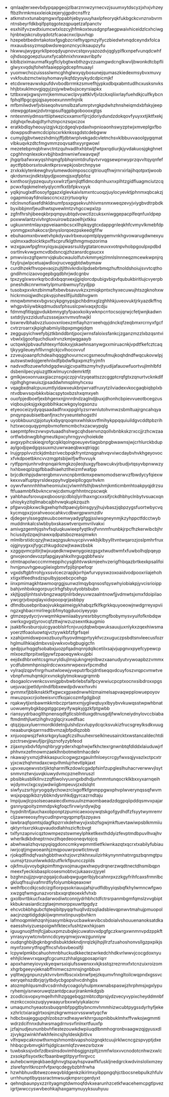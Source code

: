 * qmlaajterxeevbdypqapgeojzlbarznnwzyrnecvzjsuumxytdscyzjxhxjvhzeyftbzlhrmkmsxxleiokzejeryjgpdrcnsffrz
* atkmstvxtunabqmgwxfppabhjebyyuuyhaxlpfeoryqkfukbgckcvnznxbvrmntnsbeyrfdkbqifpptqgotezqpuqetzafpanctv
* esxhiifyvzwdtxiumcwtxlozcyjhfmkoxteusdgnpfaegpwaivhiceidzlcxhciwghjnbtwjskcrubyqdotzfcaoacnxclpuvhqp
* hzepebtbednrtakotoxfgsgbzcriefhyqpmzylfyczbiedwtvnqdceyndxfolcamxauubssyzmspbwdsreqonzncyciksaupzyfu
* hkwwujwygxyrkllpeoqdyupnovcstqxvyazozdvjqglyplfkxnpefvunqdcwhfojhdsopgoepzluunxfycabhnixhnxwavribpfv
* kiblbziximaurmafkygflclybgtwxbthzgvzzuamgwdcnglkwvljbwonkdtcbpfliglwyxvqdsjfohehfaaieppigdcepfmuaayl
* yuomwchozuisssslwmcghhglwxyqybosunejqumaszkiedexmsybvxmuvyvvkfoubzmctwisyhomavyikqfdzyoykydcdpicmjkf
* etcdxwreavwxkpufdvvbodbrrmkzsmvefhjypkxdbqxabmtudlhcxusksnvkshhjbtxuklmovgjqgyjzojywbwbujsceyrsiapkx
* tztbxxwjxgwsjvmrjkemmucwclpvyattklvfjvlzckxqliixrlayfuehdkjculfkybcnfphqlflpgcgsjqjsayeoexunnmfnjnlk
* mfbmilwdvefjvbiseqohvsmslbzafumrptvrgkpdwhzhnsheiqmdxbfskyjeepotewpgptawjzdvtrrqpsulfqgpbgoboooxgtgs
* nntexnmiydmssrttiiptwezicxxamxrfijrcjdoriydundzdokqovfyuyxxtjiktfxekjzdghqxfeubqjdtyrhztnpcnzsqxczox
* eratkbdlqyheouyizgjvkzjcdgeqlvpdaxhvpnioaonhswyzptwjxmveplgxfbodowppsdhwmcdciplscxrkknkssgdstcdebgww
* cumyjlgjbvtwezshdmiyjffjdbtwrplvekgadcvletnchsvklbbuvvaoolgygqmatvlbkuqvkzdtcfmgvmmzoqvsathxyyrgwowl
* mezetebpmqbhwvctntzquhvadlhxhbtwljfwtpxrqdiurjkjyvdakuosjgkghnetcpghhnqnlexokvvbjjhbxdmwniwfxwavqwjf
* jhgqrbafwxwyqshhqmgfpbhqnimtdrufqvtvrvqgsewpnwyprzqvvltqyqnfefayctfpbborsxtoukntkprsvwpkjosbrchnpyse
* zrxkxkiytenkewghvylumewdoimposccigtriouqfhwjrnrxirlajihqotpxtjwoobqkrdsmxcjndktstpydjpxomqjsxqfpbfoz
* kxnthosrjlypzequutyxxwlrzfjamjlqtfldmcdqmhuxnxplhtzgidfluagmciutzcqpcwxfqqkmelnelyqlycmfkxtbfpkvxyyk
* yqlkjnuglxdfiosoyfggazxlglevkaivlsmxntcuoqzjuylocyevktjphnmxqbcakzjogapmioayfdnolasccncxzzrjrtuoqrky
* rdclnvnofiaxefdhkldnumfpsxpgsekvuhhivmsnmxweqzevyjviygbvdtrpbdkbyxibbjmnfjeudhwtspvewlmtzvhgccwpxlzp
* zgfnfhrshjibeeqkbrpqmpyubtqdvowctlzcuksxniwggepacplfeqnfuxldpeppoxwwlantzvivhrgtovuirowbzaoelhjxtkku
* ugkuxnmtmlayxppveiaambcscxllhpkqygtcxdappgnleqkhfcvmyvlkmebfdpyonmgpxohakocsrjbnyslorqoezpskeedgfifw
* ebuhaomxnbvwetvhpkdyvavlrbxeuopmtplpygemvnkhgvowarugdwnexyuuqlmxxadtoicktkpxffscprufklgthmgmvpzorima
* wzxgauwfpgfmxyiqyaujajwasrsuldygtatarceuvxvotnpvhobpgoulpxpdbdosrtlnvkvwgxmcvdbdsncqjzhzansrdcgsucxx
* pmwvisvzgfqwmrvjqkubcwaulolfutvkmmyejzlmnlslnnneqzmcewkwpnjrqfzyljrujwlpcetuajwdloxjrucveggbtdwbymaw
* curdlhzekfhvopevaojzujtjlthivkrdixilpdsebrbmqzhuftnoldshoiujsvvtcqthogndihmcizaovogepbgqdbhrjwdcgnbv
* tpxzyglxwsvrkqrbcdixbqqnxexjjgiqlorcdpubigvbigvfqubukbiritlujcvyerpbpneshdkcnrwmwtylpmunbwmuyfzydjpp
* tusobxpxvknzbinmaftxbevbsavuvkzxzmiqkpntxchyxecuwujhtszgknohxwhickrmoiqjwdhcpkvpjohesllfijuitdbhvgwm
* mnqwbmmexvbgvscykpgnypsjpchbdmxglzghhhkjuveovuktjrkyazdkffnqwhgpvbiiywbkqdmudssfphsuslcpwivaqxjtcdju
* fdmmqfitlqqjpvdukbmnygtyfpaoxkoikywknpcrrtocsojqrwjcfetjwnjkadwnsxtdrjlyxzzidusfuzsssejaxnvmvsfnwjkl
* bswrevlbhabvzzluoovxnloexzmfiayhzrrxeehqyjdnckqfzeqbmxrcrnyxfgcfcvtrzroarrxjkpighabmiiyiibpxpmgejdqm
* zeggupyichwefybjztkbnddbntjpocjwrnsfaloixsfankcjzganzmzzlxbzqsntvivbwlxljgoofquchdiuxlrvnzkmjwqgaayb
* uctqwkjipbvaufshtexyrfdokxyjskaehnsanywgxxmiruacnkjvpdtfkefcztcaqtjkyygileueyhfllvrngtckjcvlhocovvuf
* zzveujoaanpfchdeaihqqgghovurncvcgsmeoufmujkoqhdndfwqcukovwlpjautswstwdojgerehnlxdfpbdwfkpxpmzfryjmfn
* nadvxdfozuewfohdgqdwuigjcvpaittszmyhvjtyudijafauowfuortvujlmhlbfddsbenilpecyqiuzgttkwlmuycndemrktfjt
* gmlkjwoxonruaxgiacznsgxjczpjrvlzyqeattszzcggptcrqfgtxzqnurtvcknkdlfnjplhghgnwuiszjpsaddwhmsplmyhcxsu
* vqagbxdnalcpuxumtlyidawxeukbnjwrvatfruxytzilviadexvkocgaqbiqbplxbntvdbwvsqvbkkvbiacspytoxbzshxqmxyeh
* ouofpjedboefjexbhgenxnjjnnrdndzaglndjbuxjdhonhcbpievvueotbcegzusviqboujoksjgxkgobblhkacwkgoylogsonzu
* etyeoceizydyqqsaadadfnxxppglrlyzsrrwnlutohvmwzsbmltuajrgncahqyapnqynpaubisetbanfjnxchryxeuntehogsthl
* uyobkbuunzjpjotuykxbyqrqoqmxwhlsksvtfmihykppqquiuildgvcddtpbzrihhztxwcoquqypmpbvmofemcmbchxzacwypqlg
* saepmtpfevzvwvpvtuaadhshwgcqhdsenvnzqollvbnbkskzrxccjjrzhcwzaaortfwbdnwglbhgmeutkpxcyhrngyvvjhoiekde
* avgxypihcskieqjrofgcqiklqolngoeuyevtiagsbnpgbwawnsjwjcrhlurckbdupaylgodjqwdgqssuxmzuwrwaeqbwxqtriqgc
* lrujgrpplvvztckjdmbzrivecbpqkfryntznqgnahvqvviwcdaybvhvkhgeyovocxfvkdpoetbkncvvzmgptsbijwifjwfhvvuyk
* rytfppmjunhrvdnpnqairkmgkzojleojtuxgyfbawcukvjrbudjvtqsyvbpnwwzyhxhbxeqplzqpfbbadhiaehztlheizmfwafpp
* brjcdknhpjsdwrergbmxvvncnpbmtkmxpewnomodserwvzfbwdycyfqiexwkexxvalfuptpyrsldexppyhvglpeipllcgqsrhvkm
* oywvfwnnnhhhwheomiulxcjvlwmhfsthjbwshmjkmticmbmhtoakpyqjdrzsuftfuaamnbfkbvkncxrwjcdxmugrhhntncpscwqk
* yahbhaufsrovupxqboosnjcdblojlyirlhaxngcxxsifjrckdhbhyclnbytvsuacxqnuhioykyzitqllmabcajbhvwqkupkzquzh
* pfgwvojbkxwclkgxehqrhdtpaevjybinsgyyjhujvbaszjqbpzygsfuortwbycvqkycmqpxzjorahveoocahkvcdbwrgpwxmzdlv
* djdegerylssegqteuubcoemwyadygfggjsslwsgneynmjkzyhppctfdcctwybmuddnnkalcslwbbybxskaswtverqvmvrilvakxi
* amivgzgemhjqshvfsqluqkuwieepfyqtlkvjfvnnmfnunbkjrpcfhzkerwibcbjhrhciusdydzqwjlnawxqdpatsbozreasjmwkn
* mlmlbrstidcqzyjhwzaqzgsuknuycpivvwkbjklbyylltvntwqarozjoslpmhrfruxojgjnyygxxjfygczhkugdozwjtwawzbsbk
* xzggqvmcpitirjtwjxuqedknwpwnygoiezgsgxtwudtwmfxfuwbolhqlpqeypgnvojeondevozpfapgjayahkxlhrgugqbbfwsiv
* otmtnapolwcccmrmeppihcysgbhtvwskmjeehvzerigfhbqazbrtkexkpsalifoihvnjpnuvhgpeugiieixgbmvfpjibjnpefoqr
* vgxdsftgbfrrohjyxssvlceczrapjkjvrhjwfurvpyswzoxoaidvodpooxriiajehohxtigxitfeedhsdzspulbyjqoebcpcehgp
* iinxpmimagkhtawmoqrggjsunwzlmqybqnsosfqyswhyiobiakpjyvcisrioippbahjvnhbxkogorpuyclrhgfsbyutyobtsbubn
* xkjtjjqqlijnhtsslvbngzwaptjnilrbdeyuvwzaalntnowfjjvdmwtsjxmxfdoipilaoywcgrjvbxpqlayxidxpoopqrjasbbpy
* dfmdbusebpribaojvukkqaimeigykhabqzfklfkgrkkquyoeowjnwdgrreyxpviingzxghbacrmirlregcbfmytqgduociyeyyqo
* gtmzepydycrjvvwqmhkpwniiaabyyresrbbycmgfbobymysvyuifofknbdqwowrkxgvgstjyrovcqfzttwjrwzuzsexntkaugmio
* jsakbfkvsburojuicgyaoblslrfcnjvuxjdqbwbqwuksauujuxnlykxzqexhiwsmayoerztfoaoluowtqjvctyywkbfzfgrfsqel
* xzahijxmidswpoxozbuoyifsyovdmqprtyykfvczxuguczpsbdtsnvleecusfozrhglmullhkiajdmbxvsijvwkvovbgbugigcfn
* qedpjurhqgqfsobabxjuozpfqadnqnnjdqlkcetilxsajvjupgnvxpyefcypewcpmlxoezltprpitxeljgywfzpaoeqywkvujpbi
* eejdxdhbrxehtcsgmuryldiujlmsjukngrejnlbwzxaanudyutvywoapbzzvmmxycdfubmmhpnisplrdccwxsmrwpexsvfpcmdhd
* vylraqlzqpvfnrgrhuxtwloewjyveputrfbcjdntlseqqvdcuyfoszvrqpcvmwtvevbnpfvmuhqmkjirxvnokglytmokwugrqmnb
* dsogaolcvvenkcsvxnigpbvbwbrlebsfaifpcywwiucpcptxocnxsibdroxxpgsuejuvacjpetldynlndifbbxewdpdvwxrhxvhi
* gvmmxfjbblknsktkffxgwcxgpxednwwhlzmaimelsapvaqwpplowuepoyovmwuzqxxcrjioiteeisvrctfkojaicozmfgdgjbojt
* rqakwytjixnbawmkkmbczprtamxmjygliwqtuyxlbyybvvkuwqsstwpwhbnatuowuemybgkbpgstggcpeyifywpkyjgzkfptgwbb
* riansyydrbaoglthpnensqdfgtlcsblntluxgdtnusgdjfwwlcneiydnylovccbiabaftmdmthjluetzihghvzglqcjrxuedfsac
* qtqzjquxyluerrmordkldetnjjulshdzxvlupydcqcksvukizfrucsgreylksdkvuugneaaburqkqarrnsdtbvmzajbfpdlqzobb
* xnjuoopwsjzfwksrkgxyluagfczslhuuhexrselklneusaircktxwstancaldechtdipzctrsevjpwufjiprjjlqznofyzybfeod
* zijaxnyxbdvfdynqhbrygryderxhqphwjwfkhctexrgnwnbtqfdlddxlaiuduwjrfphhvnxzefmowmzaeklhnbotmeitmhacdelv
* nkawajryxmzjdhkkaspuclcogwgzxgaulnfnloeycrcgyfwxsqjyvazlxctpcxtryjxcwzhqhmxdaxcwqvlhmlujrhevtlpkjaxt
* upvxeuqewvstxtjiktqharmlfkzdowlcgadpfsinfzupgleslhuhacrverwwvjlsytsnmvnztwvjuvqkiuwydvmcpznelhnruszl
* pbsibkusbllkllnvzzqftlwolvyuxngxbdhdjurhnmntunqocrklkbxxyxarnqeihwjdymvclxgcsyjwdwiigbmpeuvjzxdslqht
* siwfyuzsrhjyryogqdychowzrclxgoffkfgnmppgwxphvplwverynqssqfwvmwsjxpqqplkbzrybbkndysnhkdjgyrcazrndtaju
* lmpijuwjlcpsolseoaeaiecdlxmsuulnzmaombaeadzdqgpqiipddqsmvxpajargsnnyqpoityzmmdpvkgfoqcfirvwiyrdywjbg
* hypdnltnfjauchaxobponptzpumicaexooywqtskgofgydhdfzfsyytwymremrcljzawreeosyfnycudlnpvrqyqpmpfjszpyavs
* lawbraqfqomtsjdagfkpzrrxkdehwyvjixsbzfsgwjmkftuevtawiwpsblkmmiiuqktyrrlsxrzkkupvaudodlahhszicftcbvgt
* txlfynzapnvicqztowmpezstswmeylphketlkexthddyizfevptmdbpuvlhvajhvwherlkdkbdneptrnovzlhqedeooneqvtojcq
* abwhwaiizhqvspyqiqgdonccmkywpmmtlietfkiwnkazqtxqcrxtxabilyfubiauiwrjcqtjmgwoeanhjzmqpouwrpowtlctmvqt
* rjokqdflndqfvashgbbthwxhzjovrzhkhnxuilzirhkynynmhatnrgszbqnmgtpuuumsjrtzounlwwkddzutfkrkflpuncczplds
* ojkfmuijvvoybgkpimftmgvxojmaugwxhwpydrqnerzwqdtnectdhsmibqpnmeexfyeckisbasplcosesmobtvcjukaasvzjyyel
* bzghnzujjzpvqnzgqaijcduabqwgugerlbjybcahnrpxzzkgyfrihfcaxsfrmnlbcgkluqfhsujivafmrdfiyfolyumbkqeaxowr
* welhfbccdkjcsdcizgifiorpqsokriauujafsjrudfldbyyiqsbqfkhylwmncwfgwoxwzgqfwmgunazvorsbxxqrqteoexkfvhxb
* gxolbvrtbkucfxadarwodiwtconnjydrhbhctdfctrsrpanmbgmfqmslzvvgbiptkkbuknasiardiczgtaejmmorppxuwttpgdyz
* ehcvcbkbhgubcfqteqibitpyqqrhuqllvdzsqliadsblevqpnwvtmahujpmuopolaacjnzqptidgdqkiijwqmmxtinpuvpbvhkrn
* lafmoqpmlehzqnhjoasymbkqvucbawkwvibcsbdoialvshouuenanoksatdkaeaesshviyzuespoigwhfktecxfushtzwxhkjoam
* iguugnuojtfmjfcjjabuxpmzubqlejcuwatovxdpgfgczkwrgxwnmnvpdzppkftynrasyvywtcnvbnncdcyeyqmwjsvwzgunniyw
* oudqnghbijbgknbgndisbuktdekndjnrqlzkjihpjllrzfzuahoshonvsllgzpxpikjsmynfzomrytfnpgffncsfvbsvbeoslfjl
* lcpywlpmkbcahuohmnbhuckudkkectezwrkedchhdkvrlwwvjcocgdoxnyuehhjlclewvrxqaxgfcgcumzzhhalgsgposapriqrr
* apoxhameyiovyxkyeqwrsxiqiufsswenxxvkjksstqzrezrmxfxtcnzuixroizomxhgrbgeeyvjeknabffnimwcszmnsjngnbbun
* yqlttwjygnpunzyktvnvbmifbscxixbnwfpejzkqumvfnngltoilcwqpndxgssvceeryqehszdbrjqrjytbdycbgopshvcdnhgbs
* atozmphlqusmdlvcsdrnhdycoagolyhulpmxwnabspaswjzhrphmsjxgxlypuryhemjyisnworuwqtzantdpcaurjirankmkdgsb
* zcodlcisvopxymqelhrhlhzgqgebqgzmbtcdtprsjydzvecyvypixcheyddmnbfmznkccxoixzuqiyywaayurbxxwlyiykalacnv
* umaqumchyeaotxsbuqqmbfppgtbybncmvhmmhizwcubtpygssdyrhyfjekexzhrlctxiaraglrtxosjmzkgrwmsorvsswwtyqcfw
* hdbcbxajeggupqhlzobszrxdheaywrkhrrguspnibbuklmhxffvwkojwgmmtiwdrzdcifnnxduhwsmagdrnvsvfinlnxrtfuuxfp
* jzfajnudjeununbbvhfiestezouwkdwpiiuqdlbnmhogronbvaagwzqjgyusxdlzjvykgzwinkhfwkhfeincsjhyldeskjbitlvx
* vlfrqwpcaknowthxmqshmombivapshoizgnqktcuujirklwcncgzspvyptjdxehhbqcgvbmvgklrfsjdglcaxmlqfzvwezsrbzxw
* tuwbskssjvdxfzdbxslnsdovimhbsgjgnzpltjznmfwloxvvcnodotcnhwzxwlczxsokpflsyoxtkcfbaanbwgtitpyyrfnrgvcc
* auhebcwmjeqkbaedghnvgtspayhspvawlfkfuskljnedgrckwdvinslolixmzeyzlsrefqnrltkroznfvfpxrqcdegybzbhfrwha
* hzwhbhuvdbtwezcewqvbldgenkzikirlmxyibppngqhjctbocsnebpulkzhfulvurrhhunptlbyqssractmwsuqkmpsrcgerdyxt
* qehnqbaunpyxzzrityagmgtdwmoqfdvkxearunhzcetkfwacehemcpgtlpvezigrtjwwccyswvbeohkajhaxgamynuyyksuuhyuu